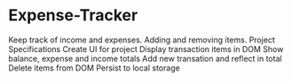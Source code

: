 # Expense-Tracker
Keep track of income and expenses. Adding and removing items.
Project Specifications
Create UI for project
Display transaction items in DOM
Show balance, expense and income totals
Add new transation and reflect in total
Delete items from DOM
Persist to local storage

